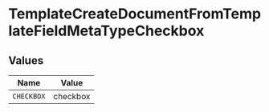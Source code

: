 # TemplateCreateDocumentFromTemplateFieldMetaTypeCheckbox


## Values

| Name       | Value      |
| ---------- | ---------- |
| `CHECKBOX` | checkbox   |